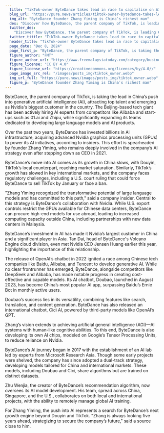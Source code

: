 ```yaml
---
  title: "TikTok-owner ByteDance takes lead in race to capitalise on AI in China"
  blog_url: "https://pure.news/articles/tiktok-owner-bytedance-takes-lead-in-race-to-capitalise-on-ai-in-china"
  img_alt: "ByteDance founder Zhang Yiming is China’s richest man"
  des: "Discover how ByteDance, the parent company of TikTok, is leading China's AI revolution with massive investments, top talent acquisitions, and cutting-edge developments like the Doubao chatbot, rivaling global AI giants."
  twitter_des:
    "Discover how ByteDance, the parent company of TikTok, is leading China's AI revolution with massive investments, top talent acquisitions, and cutting-edge developments like the Doubao chatbot, rivaling global AI giants."
  twitter_tittle: "TikTok-owner ByteDance takes lead in race to capitalise on AI in China"
  header_title: "TikTok-owner ByteDance takes lead in race to capitalise on AI in China"
  page_date: "Dec 8, 2024"
  page_first_p: "ByteDance, the parent company of TikTok, is taking the lead in China’s push into generative artificial intelligence (AI), attracting top talent and emerging as Nvidia's biggest customer in the country. The Beijing-based tech giant has been actively hiring AI experts from competitors like Alibaba and start-ups such as 01.ai and Zhipu, while significantly expanding its teams dedicated to developing large language models and AI products."
  figure_author: "FMT"
  figure_author_url: "https://www.freemalaysiatoday.com/category/business/2024/10/29/founder-of-tiktok-owner-bytedance-jumps-to-top-of-chinas-rich-list/"
  figure_license: "CC BY 4.0"
  figure_license_url: "https://creativecommons.org/licenses/by/4.0//"
  page_image_src_rel: "/images/posts_img/tiktok_owner.webp"
  img_url_full: "https://pure.news/images/posts_img/tiktok_owner.webp"
  figure_p: "ByteDance founder Zhang Yiming is China’s richest man"
---
```


ByteDance, the parent company of TikTok, is taking the lead in China’s push into generative artificial intelligence (AI), attracting top talent and emerging as Nvidia's biggest customer in the country. The Beijing-based tech giant has been actively hiring AI experts from competitors like Alibaba and start-ups such as 01.ai and Zhipu, while significantly expanding its teams dedicated to developing large language models and AI products.

Over the past two years, ByteDance has invested billions in AI infrastructure, acquiring advanced Nvidia graphics processing units (GPUs) to power its AI initiatives, according to insiders. This effort is spearheaded by founder Zhang Yiming, who remains deeply involved in the company’s AI strategy even after stepping down as CEO in 2021.

ByteDance’s move into AI comes as its growth in China slows, with Douyin, TikTok’s local counterpart, reaching market saturation. Similarly, TikTok’s growth has slowed in key international markets, and the company faces regulatory challenges, including a U.S. court ruling that could force ByteDance to sell TikTok by January or face a ban.

"Zhang Yiming recognized the transformative potential of large language models and has committed to this path," said a company insider. Central to this strategy is ByteDance's collaboration with Nvidia. While U.S. export controls restrict the GPUs available for Chinese data centers, ByteDance can procure high-end models for use abroad, leading to increased computing capacity outside China, including partnerships with new data centers in Malaysia.

ByteDance’s investment in AI has made it Nvidia’s largest customer in China and a significant player in Asia. Tan Dai, head of ByteDance's Volcano Engine cloud division, even met Nvidia CEO Jensen Huang earlier this year, highlighting the importance of this relationship.

The release of OpenAI’s chatbot in 2022 ignited a race among Chinese tech companies like Baidu, Alibaba, and Tencent to develop generative AI. While no clear frontrunner has emerged, ByteDance, alongside competitors like DeepSeek and Alibaba, has made notable progress in creating cost-effective and capable models. Its AI chatbot, Doubao, launched in August 2023, has become China’s most popular AI app, surpassing Baidu’s Ernie Bot in monthly active users.

Doubao’s success lies in its versatility, combining features like search, translation, and content generation. ByteDance has also released an international chatbot, Cici AI, powered by third-party models like OpenAI’s GPT.

Zhang’s vision extends to achieving artificial general intelligence (AGI)—AI systems with human-like cognitive abilities. To this end, ByteDance is also developing its own AI chips, modeled on Google’s Tensor Processing Units, to reduce reliance on Nvidia.

ByteDance’s AI journey began in 2017 with the establishment of an AI lab led by experts from Microsoft Research Asia. Though some early projects were shelved, the company has since adopted a dual-track strategy, developing models tailored for China and international markets. These models, including Doubao and Cici, share algorithms but are trained on distinct datasets.

Zhu Wenjia, the creator of ByteDance’s recommendation algorithm, now oversees its AI model development. His team, spread across China, Singapore, and the U.S., collaborates on both local and international projects, with the ability to remotely manage global AI training.

For Zhang Yiming, the push into AI represents a search for ByteDance’s next growth engine beyond Douyin and TikTok. "Zhang is always looking five years ahead, strategizing to secure the company’s future," said a source close to him.
